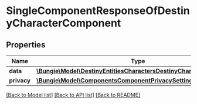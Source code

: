 # SingleComponentResponseOfDestinyCharacterComponent

## Properties
Name | Type | Description | Notes
------------ | ------------- | ------------- | -------------
**data** | [**\Bungie\Model\DestinyEntitiesCharactersDestinyCharacterComponent**](DestinyEntitiesCharactersDestinyCharacterComponent.md) |  | [optional] 
**privacy** | [**\Bungie\Model\ComponentsComponentPrivacySetting**](ComponentsComponentPrivacySetting.md) |  | [optional] 

[[Back to Model list]](../README.md#documentation-for-models) [[Back to API list]](../README.md#documentation-for-api-endpoints) [[Back to README]](../README.md)


